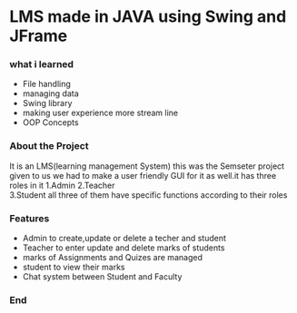 # LMS made in JAVA using Swing and JFrame 

### what i learned

- File handling
- managing data 
- Swing library
- making user experience more stream line
- OOP Concepts

### About the Project
It is an LMS(learning management System) this was the Semseter project given to us we had to make a user friendly GUI for it as well.it has three roles in it 
1.Admin 
2.Teacher  
3.Student
all three of them have specific functions according to their roles

### Features

- Admin to create,update or delete a techer and student 
- Teacher to enter update and delete marks of students
- marks of Assignments and Quizes are managed
- student to view their marks 
- Chat system between Student and Faculty

### End
